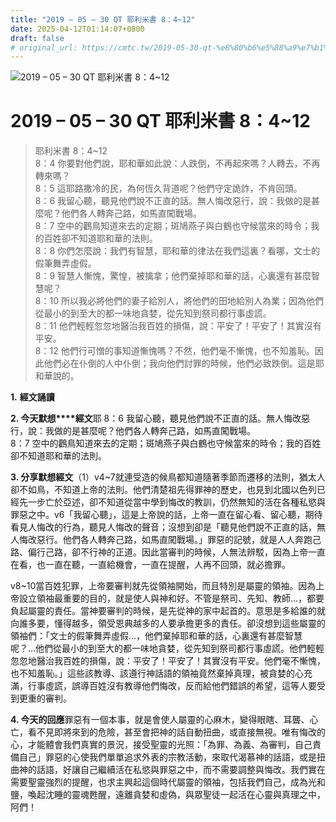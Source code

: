 ```yaml
---
title: "2019 – 05 – 30 QT 耶利米書 8：4~12"
date: 2025-04-12T01:14:07+0800
draft: false
# original_url: https://cmtc.tw/2019-05-30-qt-%e8%80%b6%e5%88%a9%e7%b1%b3%e6%9b%b8-8%ef%bc%9a412
---
```


![2019 – 05 – 30 QT 耶利米書 8：4~12](/images/qt.jpg   "2019 – 05 – 30 QT 耶利米書 8：4~12")

# 2019 – 05 – 30 QT 耶利米書 8：4~12

> 耶利米書 8：4~12  
> 8：4 你要對他們說，耶和華如此說：人跌倒，不再起來嗎？人轉去，不再轉來嗎？  
> 8：5 這耶路撒冷的民，為何恆久背道呢？他們守定詭詐，不肯回頭。  
> 8：6 我留心聽，聽見他們說不正直的話。無人悔改惡行，說：我做的是甚麼呢？他們各人轉奔己路，如馬直闖戰場。  
> 8：7 空中的鸛鳥知道來去的定期；斑鳩燕子與白鶴也守候當來的時令；我的百姓卻不知道耶和華的法則。  
> 8：8 你們怎麼說：我們有智慧，耶和華的律法在我們這裏？看哪，文士的假筆舞弄虛假。  
> 8：9 智慧人慚愧，驚惶，被擒拿；他們棄掉耶和華的話，心裏還有甚麼智慧呢？  
> 8：10 所以我必將他們的妻子給別人，將他們的田地給別人為業；因為他們從最小的到至大的都一味地貪婪，從先知到祭司都行事虛謊。  
> 8：11 他們輕輕忽忽地醫治我百姓的損傷，說：平安了！平安了！其實沒有平安。  
> 8：12 他們行可憎的事知道慚愧嗎？不然，他們毫不慚愧，也不知羞恥。因此他們必在仆倒的人中仆倒；我向他們討罪的時候，他們必致跌倒。這是耶和華說的。

**1.** **經文誦讀**

**2. 今天默想****經文**耶 8：6 我留心聽，聽見他們說不正直的話。無人悔改惡行，說：我做的是甚麼呢？他們各人轉奔己路，如馬直闖戰場。  
8：7 空中的鸛鳥知道來去的定期；斑鳩燕子與白鶴也守候當來的時令；我的百姓卻不知道耶和華的法則。

**3. 分享默想經文**（1）v4~7就連受造的候鳥都知道隨著季節而遷移的法則，猶太人卻不如鳥，不知道上帝的法則。他們清楚祖先得罪神的歷史，也見到北國以色列已經先一步亡於亞述，卻不知道從當中學到悔改的教訓，仍然無知的活在各種私慾與罪惡之中。v6「我留心聽」，這是上帝說的話，上帝一直在留心看、留心聽，期待看見人悔改的行為，聽見人悔改的聲音；沒想到卻是「聽見他們說不正直的話，無人悔改惡行。他們各人轉奔己路，如馬直闖戰場。」罪惡的記號，就是人人奔跑己路、偏行己路，卻不行神的正道。因此當審判的時候，人無法辨駁，因為上帝一直在看，也一直在聽，一直給機會，一直在提醒，人再不回頭，就必擔罪。

v8~10當百姓犯罪，上帝要審判就先從領袖開始，而且特別是屬靈的領袖。因為上帝設立領袖最重要的目的，就是使人與神和好。不管是祭司、先知、教師…，都要負起屬靈的責任。當神要審判的時候，是先從神的家中起首的。意思是多給誰的就向誰多要，懂得越多，領受恩典越多的人要承擔更多的責任。卻沒想到這些屬靈的領袖們：「文士的假筆舞弄虛假…，他們棄掉耶和華的話，心裏還有甚麼智慧呢？…他們從最小的到至大的都一味地貪婪，從先知到祭司都行事虛謊。他們輕輕忽忽地醫治我百姓的損傷，說：平安了！平安了！其實沒有平安。他們毫不慚愧，也不知羞恥。」這些該教導、該遵行神話語的領袖竟然棄掉真理，被貪婪的心充滿，行事虛謊，誤導百姓沒有教導他們悔改，反而給他們錯誤的希望，這等人要受到更重的審判。

**4. 今天的回應**罪惡有一個本事，就是會使人屬靈的心麻木，變得眼瞎、耳聾、心亡，看不見即將來到的危險，甚至會把神的話自動扭曲，或直接無視。唯有悔改的心，才能體會我們真實的景況，接受聖靈的光照：「為罪、為義、為審判，自己責備自己」罪惡的心使我們單單追求外表的宗教活動，來取代渴慕神的話語，或是扭曲神的話語，好讓自己繼續活在私慾與罪惡之中，而不需要調整與悔改。我們實在需要聖靈強烈的提醒，也求主興起這個時代屬靈的領袖，包括我們自己，成為光和鹽，喚起沈睡的靈魂甦醒，遠離貪婪和虛偽，與眾聖徒一起活在心靈與真理之中，阿們！